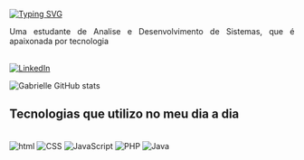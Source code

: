[![Typing SVG](https://readme-typing-svg.demolab.com?font=Fira+Code&size=26&pause=2000&color=F75656&background=FFFFFF00&random=false&width=438&height=56&lines=Hello+Word%F0%9F%91%8B+I'm+Gabrielle+%F0%9F%99%8B%E2%80%8D%E2%99%80%EF%B8%8F)](https://git.io/typing-svg)


<p align="justify"> Uma estudante de Analise e Desenvolvimento de Sistemas, que é apaixonada por tecnologia 
<br><br>

[![LinkedIn](https://img.shields.io/badge/LinkedIn-0077B5?style=for-the-badge&logo=linkedin&logoColor=white)](linkedin.com/in/gabrielle-ramos-barreto-4b715522b)

![Gabrielle GitHub stats](https://github-readme-stats.vercel.app/api?username=GabsRB&show_icons=true&theme=synthwave)

## Tecnologias que utilizo no meu dia a dia 

<div style="display: inline_block"><br/>
    <img align="center" alt="html" src="https://img.shields.io/badge/HTML-239120?style=for-the-badge&logo=html5&logoColor=white"/>
    <img align="center" alt="CSS" src="https://img.shields.io/badge/CSS-239120?&style=for-the-badge&logo=css3&logoColor=white"/>
    <img align="center" alt="JavaScript" src="https://img.shields.io/badge/JavaScript-F7DF1E?style=for-the-badge&logo=javascript&logoColor=black"/>
    <img align="center" alt="PHP" src="https://img.shields.io/badge/PHP-777BB4?style=for-the-badge&logo=php&logoColor=white"/>
    <img align="center" alt="Java" src="https://img.shields.io/badge/Java-ED8B00?style=for-the-badge&logo=openjdk&logoColor=white"/>


</div>


<!--
**GabsRB/GabsRB** is a ✨ _special_ ✨ repository because its `README.md` (this file) appears on your GitHub profile.

Here are some ideas to get you started:

- 🔭 I’m currently working on ...
- 🌱 I’m currently learning ...
- 👯 I’m looking to collaborate on ...
- 🤔 I’m looking for help with ...
- 💬 Ask me about ...
- 📫 How to reach me: ...
- 😄 Pronouns: ...
- ⚡ Fun fact: ...
-->
